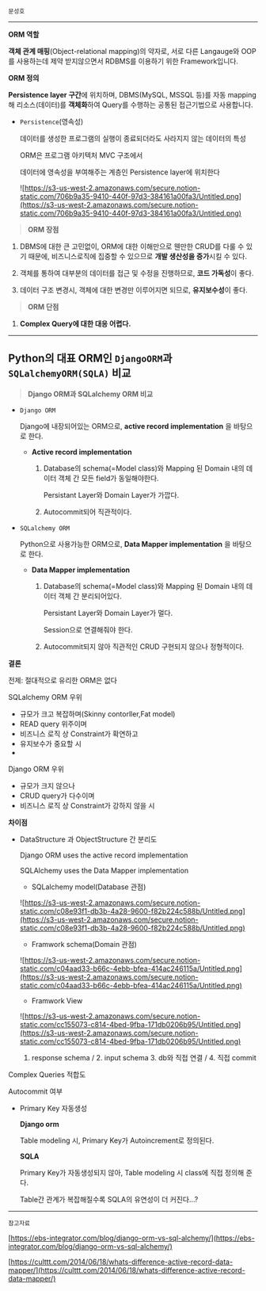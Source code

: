 `문성호`

---

**ORM 역할**

 **객체 관계 매핑**(Object-relational mapping)의 약자로, 서로 다른 Langauge와 OOP를 사용하는데 제약 받지않으면서 RDBMS를 이용하기 위한 Framework입니다. 

**ORM 정의**

**Persistence layer 구간**에 위치하며, DBMS(MySQL, MSSQL 등)를 자동 mapping해 리소스(데이터)를 **객체화**하여 Query를 수행하는 공통된 접근기법으로 사용합니다.

- `Persistence`(영속성)

    데이터를 생성한 프로그램의 실행이 종료되더라도 사라지지 않는 데이터의 특성

    ORM은 프로그램 아키텍처 MVC 구조에서 

    데이터에 영속성을 부여해주는 계층인 Persistence layer에 위치한다

    ![https://s3-us-west-2.amazonaws.com/secure.notion-static.com/706b9a35-9410-440f-97d3-384161a00fa3/Untitled.png](https://s3-us-west-2.amazonaws.com/secure.notion-static.com/706b9a35-9410-440f-97d3-384161a00fa3/Untitled.png)

> **ORM 장점**

1) DBMS에 대한 큰 고민없이, ORM에 대한 이해만으로 웬만한 CRUD를 다룰 수 있기 때문에, 비즈니스로직에 집중할 수 있으므로 **개발 생산성을 증가**시킬 수 있다.

2) 객체를 통하여 대부분의 데이터를 접근 및 수정을 진행하므로, **코드 가독성**이 좋다.

3) 데이터 구조 변경시, 객체에 대한 변경만 이루어지면 되므로, **유지보수성**이 좋다.

> **ORM 단점**

1) **Complex Query에 대한 대응 어렵다.**

---

## **Python의 대표 ORM인 `DjangoORM`과`SQLalchemyORM(SQLA)` 비교**

> **Django ORM과 SQLalchemy ORM 비교**

- `Django ORM`

    Django에 내장되어있는 ORM으로, **active record implementation** 을 바탕으로 한다.

    - **Active record implementation**
        1. Database의 schema(=Model class)와 Mapping 된 Domain 내의 데이터 객체 간 모든 field가 동일해야한다.

            Persistant Layer와 Domain Layer가 가깝다.

        2. Autocommit되어 직관적이다.

- `SQLalchemy ORM`

    Python으로 사용가능한 ORM으로, **Data Mapper implementation** 을 바탕으로 한다.

    - **Data Mapper implementation**
        1. Database의 schema(=Model class)와 Mapping 된 Domain 내의 데이터 객체 간 분리되어있다.

            Persistant Layer와 Domain Layer가 멀다.

            Session으로 연결해줘야 한다.

        2. Autocommit되지 않아 직관적인 CRUD 구현되지 않으나 정형적이다.

**결론**

전제: 절대적으로 유리한 ORM은 없다

SQLalchemy ORM 우위

- 규모가 크고 복잡하며(Skinny contorller,Fat model)
- READ query 위주이며
- 비즈니스 로직 상 Constraint가 확연하고
- 유지보수가 중요할 시
- 

Django ORM 우위

- 규모가 크지 않으나
- CRUD query가 다수이며
- 비즈니스 로직 상 Constraint가 강하지 않을 시

**차이점**

- DataStructure 과 ObjectStructure 간 분리도

    Django ORM uses the active record implementation

    SQLAlchemy uses the Data Mapper implementation

    - SQLalchemy model(Database 관점)

    ![https://s3-us-west-2.amazonaws.com/secure.notion-static.com/c08e93f1-db3b-4a28-9600-f82b224c588b/Untitled.png](https://s3-us-west-2.amazonaws.com/secure.notion-static.com/c08e93f1-db3b-4a28-9600-f82b224c588b/Untitled.png)

    - Framwork schema(Domain 관점)

    ![https://s3-us-west-2.amazonaws.com/secure.notion-static.com/c04aad33-b66c-4ebb-bfea-414ac246115a/Untitled.png](https://s3-us-west-2.amazonaws.com/secure.notion-static.com/c04aad33-b66c-4ebb-bfea-414ac246115a/Untitled.png)

    - Framwork View

    ![https://s3-us-west-2.amazonaws.com/secure.notion-static.com/cc155073-c814-4bed-9fba-171db0206b95/Untitled.png](https://s3-us-west-2.amazonaws.com/secure.notion-static.com/cc155073-c814-4bed-9fba-171db0206b95/Untitled.png)

    1. response schema / 2. input schema                                    3. db와 직접 연결 / 4. 직접 commit

Complex Queries 적합도

Autocommit 여부

- Primary Key 자동생성

    **Django orm**

    Table modeling 시, Primary Key가 Autoincrement로 정의된다.

    **SQLA** 

    Primary Key가 자동생성되지 않아, Table modeling 시 class에 직접 정의해 준다.

    Table간 관계가 복잡해질수록 SQLA의 유연성이 더 커진다...?

---

`참고자료`

[https://ebs-integrator.com/blog/django-orm-vs-sql-alchemy/](https://ebs-integrator.com/blog/django-orm-vs-sql-alchemy/)

[https://culttt.com/2014/06/18/whats-difference-active-record-data-mapper/](https://culttt.com/2014/06/18/whats-difference-active-record-data-mapper/)
